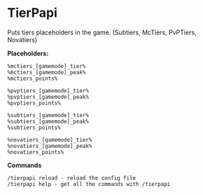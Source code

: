 # TierPapi
Puts tiers placeholders in the game. (Subtiers, McTiers, PvPTiers, Novatiers)

**Placeholders:**
```
%mctiers_[gamemode]_tier%
%mctiers_[gamemode]_peak%
%mctiers_points%

%pvptiers_[gamemode]_tier%
%pvptiers_[gamemode]_peak%
%pvptiers_points%

%subtiers_[gamemode]_tier%
%subtiers_[gamemode]_peak%
%subtiers_points%

%novatiers_[gamemode]_tier%
%novatiers_[gamemode]_peak%
%novatiers_points%
```

**Commands**
```
/tierpapi reload - reload the config file
/tierpapi help - get all the commands with /tierpapi
```